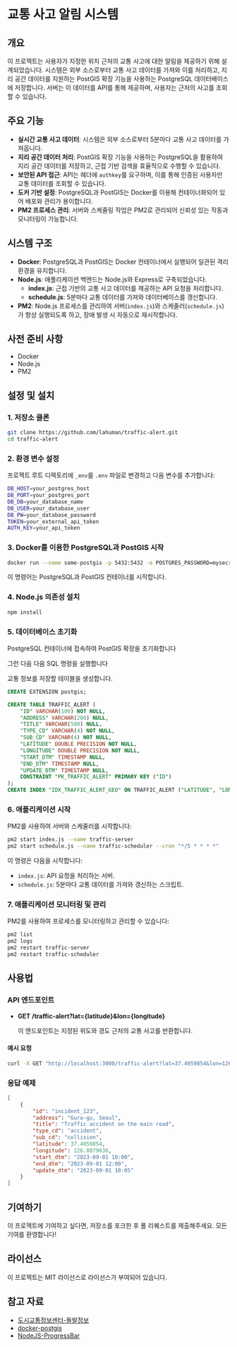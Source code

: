 
# 교통 사고 알림 시스템

## 개요

이 프로젝트는 사용자가 지정한 위치 근처의 교통 사고에 대한 알림을 제공하기 위해 설계되었습니다. 시스템은 외부 소스로부터 교통 사고 데이터를 가져와 이를 처리하고, 지리 공간 데이터를 지원하는 PostGIS 확장 기능을 사용하는 PostgreSQL 데이터베이스에 저장합니다. 서버는 이 데이터를 API를 통해 제공하며, 사용자는 근처의 사고를 조회할 수 있습니다.

## 주요 기능

- **실시간 교통 사고 데이터**: 시스템은 외부 소스로부터 5분마다 교통 사고 데이터를 가져옵니다.
- **지리 공간 데이터 처리**: PostGIS 확장 기능을 사용하는 PostgreSQL을 활용하여 지리 공간 데이터를 저장하고, 근접 기반 검색을 효율적으로 수행할 수 있습니다.
- **보안된 API 접근**: API는 헤더에 `authkey`를 요구하며, 이를 통해 인증된 사용자만 교통 데이터를 조회할 수 있습니다.
- **도커 기반 설정**: PostgreSQL과 PostGIS는 Docker를 이용해 컨테이너화되어 있어 배포와 관리가 용이합니다.
- **PM2 프로세스 관리**: 서버와 스케줄링 작업은 PM2로 관리되어 신뢰성 있는 작동과 모니터링이 가능합니다.

## 시스템 구조

- **Docker**: PostgreSQL과 PostGIS는 Docker 컨테이너에서 실행되어 일관된 격리 환경을 유지합니다.
- **Node.js**: 애플리케이션 백엔드는 Node.js와 Express로 구축되었습니다.
  - **index.js**: 근접 기반의 교통 사고 데이터를 제공하는 API 요청을 처리합니다.
  - **schedule.js**: 5분마다 교통 데이터를 가져와 데이터베이스를 갱신합니다.
- **PM2**: Node.js 프로세스를 관리하여 서버(`index.js`)와 스케줄러(`schedule.js`)가 항상 실행되도록 하고, 장애 발생 시 자동으로 재시작합니다.

## 사전 준비 사항

- Docker
- Node.js
- PM2

## 설정 및 설치

### 1. 저장소 클론

```bash
git clone https://github.com/lahuman/traffic-alert.git
cd traffic-alert
```

### 2. 환경 변수 설정

프로젝트 루트 디렉토리에 `_env`를 `.env` 파일로 변경하고 다음 변수를 추가합니다:

```bash
DB_HOST=your_postgres_host
DB_PORT=your_postgres_port
DB_DB=your_database_name
DB_USER=your_database_user
DB_PW=your_database_password
TOKEN=your_external_api_token
AUTH_KEY=your_api_token
```

### 3. Docker를 이용한 PostgreSQL과 PostGIS 시작

```bash
docker run --name some-postgis -p 5432:5432 -e POSTGRES_PASSWORD=mysecretpassword -d postgis/postgis
```

이 명령어는 PostgreSQL과 PostGIS 컨테이너를 시작합니다.


### 4. Node.js 의존성 설치

```bash
npm install
```

### 5. 데이터베이스 초기화

PostgreSQL 컨테이너에 접속하여 PostGIS 확장을 초기화합니다

그런 다음 다음 SQL 명령을 실행합니다

교통 정보를 저장할 테이블을 생성합니다. 

```sql
CREATE EXTENSION postgis;

CREATE TABLE TRAFFIC_ALERT (
	"ID" VARCHAR(100) NOT NULL,
	"ADDRESS" VARCHAR(200) NULL,
	"TITLE" VARCHAR(500) NULL,
	"TYPE_CD" VARCHAR(4) NOT NULL,
	"SUB_CD" VARCHAR(4) NOT NULL,
	"LATITUDE" DOUBLE PRECISION NOT NULL,
	"LONGITUDE" DOUBLE PRECISION NOT NULL,
	"START_DTM" TIMESTAMP NULL,
	"END_DTM" TIMESTAMP NULL,
	"UPDATE_DTM" TIMESTAMP NULL,
	CONSTRAINT "PK_TRAFFIC_ALERT" PRIMARY KEY ("ID")
);
CREATE INDEX "IDX_TRAFFIC_ALERT_GEO" ON TRAFFIC_ALERT ("LATITUDE", "LONGITUDE");
```

### 6. 애플리케이션 시작

PM2를 사용하여 서버와 스케줄러를 시작합니다:

```bash
pm2 start index.js --name traffic-server
pm2 start schedule.js --name traffic-scheduler --cron "*/5 * * * *"
```

이 명령은 다음을 시작합니다:
- `index.js`: API 요청을 처리하는 서버.
- `schedule.js`: 5분마다 교통 데이터를 가져와 갱신하는 스크립트.

### 7. 애플리케이션 모니터링 및 관리

PM2를 사용하여 프로세스를 모니터링하고 관리할 수 있습니다:

```bash
pm2 list
pm2 logs
pm2 restart traffic-server
pm2 restart traffic-scheduler
```

## 사용법

### API 엔드포인트

- **GET /traffic-alert?lat={latitude}&lon={longitude}**

  이 엔드포인트는 지정된 위도와 경도 근처의 교통 사고를 반환합니다.

#### 예시 요청

```bash
curl -X GET "http://localhost:3000/traffic-alert?lat=37.4959854&lon=126.8879636" -H "authkey: AUTH_KEY"
```

### 응답 예제 

```json
[
    {
        "id": "incident_123",
        "address": "Guro-gu, Seoul",
        "title": "Traffic accident on the main road",
        "type_cd": "accident",
        "sub_cd": "collision",
        "latitude": 37.4959854,
        "longitude": 126.8879636,
        "start_dtm": "2023-09-01 10:00",
        "end_dtm": "2023-09-01 12:00",
        "update_dtm": "2023-09-01 10:05"
    }
]
```

## 기여하기

이 프로젝트에 기여하고 싶다면, 저장소를 포크한 후 풀 리퀘스트를 제출해주세요. 모든 기여를 환영합니다!

## 라이선스

이 프로젝트는 MIT 라이선스로 라이선스가 부여되어 있습니다.

## 참고 자료

- [도시교통정보센터-돌발정보](https://www.utic.go.kr/map/map.do?menu=incident&x=127.028&y=37.263)
- [docker-postgis](https://registry.hub.docker.com/r/postgis/postgis/)
- [NodeJS-ProgressBar](https://github.com/mratanusarkar/NodeJS-ProgressBar)